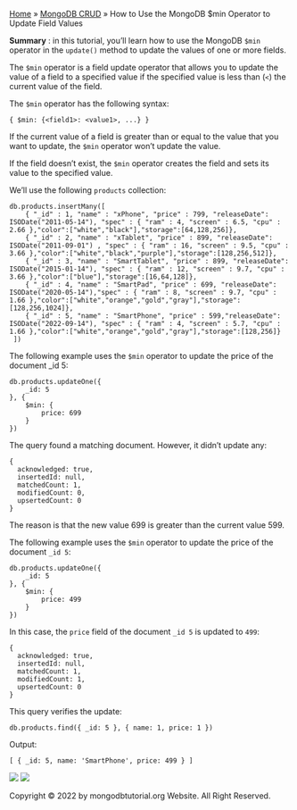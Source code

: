 

[Home](https://www.mongodbtutorial.org/) » [MongoDB
CRUD](https://www.mongodbtutorial.org/mongodb-crud/) » How to Use the MongoDB
$min Operator to Update Field Values



 **Summary** : in this tutorial, you’ll learn how to use the MongoDB `$min`
operator in the `update()` method to update the values of one or more fields.



The `$min` operator is a field update operator that allows you to update the
value of a field to a specified value if the specified value is less than
(`<`) the current value of the field.



The `$min` operator has the following syntax:


    
    
    { $min: {<field1>: <value1>, ...} }



If the current value of a field is greater than or equal to the value that you
want to update, the `$min` operator won’t update the value.



If the field doesn’t exist, the `$min` operator creates the field and sets its
value to the specified value.



We’ll use the following `products` collection:


    
    
    db.products.insertMany([
        { "_id" : 1, "name" : "xPhone", "price" : 799, "releaseDate": ISODate("2011-05-14"), "spec" : { "ram" : 4, "screen" : 6.5, "cpu" : 2.66 },"color":["white","black"],"storage":[64,128,256]},
        { "_id" : 2, "name" : "xTablet", "price" : 899, "releaseDate": ISODate("2011-09-01") , "spec" : { "ram" : 16, "screen" : 9.5, "cpu" : 3.66 },"color":["white","black","purple"],"storage":[128,256,512]},
        { "_id" : 3, "name" : "SmartTablet", "price" : 899, "releaseDate": ISODate("2015-01-14"), "spec" : { "ram" : 12, "screen" : 9.7, "cpu" : 3.66 },"color":["blue"],"storage":[16,64,128]},
        { "_id" : 4, "name" : "SmartPad", "price" : 699, "releaseDate": ISODate("2020-05-14"),"spec" : { "ram" : 8, "screen" : 9.7, "cpu" : 1.66 },"color":["white","orange","gold","gray"],"storage":[128,256,1024]},
        { "_id" : 5, "name" : "SmartPhone", "price" : 599,"releaseDate": ISODate("2022-09-14"), "spec" : { "ram" : 4, "screen" : 5.7, "cpu" : 1.66 },"color":["white","orange","gold","gray"],"storage":[128,256]}
     ])



The following example uses the `$min` operator to update the price of the
document _id 5:


    
    
    db.products.updateOne({
        _id: 5
    }, {
        $min: {
            price: 699
        }
    })



The query found a matching document. However, it didn’t update any:


    
    
    {
      acknowledged: true,
      insertedId: null,
      matchedCount: 1,
      modifiedCount: 0,
      upsertedCount: 0
    }



The reason is that the new value 699 is greater than the current value 599.



The following example uses the `$min` operator to update the price of the
document `_id 5`:


    
    
    db.products.updateOne({
        _id: 5
    }, {
        $min: {
            price: 499
        }
    })
    



In this case, the `price` field of the document `_id 5` is updated to `499`:


    
    
    {
      acknowledged: true,
      insertedId: null,
      matchedCount: 1,
      modifiedCount: 1,
      upsertedCount: 0
    }



This query verifies the update:


    
    
    db.products.find({ _id: 5 }, { name: 1, price: 1 })



Output:


    
    
    [ { _id: 5, name: 'SmartPhone', price: 499 } ]

![](https://www.mongodbtutorial.org/wp-content/themes/evolution/img/left.svg)
![](https://www.mongodbtutorial.org/wp-content/themes/evolution/img/right.svg)


Copyright © 2022 by mongodbtutorial.org Website. All Right Reserved.

